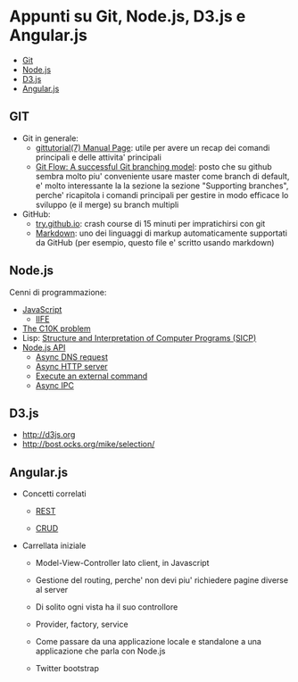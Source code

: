 Appunti su Git, Node.js, D3.js e Angular.js
===========================================

- [Git](#git)
- [Node.js](#nodejs)
- [D3.js](#d3js)
- [Angular.js](#angularjs)

## GIT
- Git in generale:
  - [gittutorial(7) Manual Page](https://www.kernel.org/pub/software/scm/git/docs/gittutorial.html): utile per
    avere un recap dei comandi principali e delle attivita' principali
  - [Git Flow: A successful Git branching model](http://nvie.com/posts/a-successful-git-branching-model/): posto
    che su github sembra molto piu' conveniente usare master come branch di default, e' molto interessante la
    la sezione la sezione "Supporting branches", perche' ricapitola i comandi principali per gestire in modo
    efficace lo sviluppo (e il merge) su branch multipli
- GitHub:
  - [try.github.io](http://try.github.io): crash course di 15 minuti per
    impratichirsi con git
  - [Markdown](http://en.wikipedia.org/wiki/Markdown): uno dei linguaggi di
    markup automaticamente supportati da GitHub (per esempio, questo file
    e' scritto usando markdown)

## Node.js
Cenni di programmazione:
 - [JavaScript](http://en.wikipedia.org/wiki/JavaScript)
   - [IIFE](http://en.wikipedia.org/wiki/Immediately-invoked_function_expression)
 - [The C10K problem](http://en.wikipedia.org/wiki/C10k_problem)
 - Lisp: [Structure and Interpretation of Computer Programs (SICP)](http://mitpress.mit.edu/books/structure-and-interpretation-computer-programs)
 - [Node.js API](http://nodejs.org/api/)
   - [Async DNS request](https://github.com/alferx/gitnod3/blob/master/nodejs/dns.js)
   - [Async HTTP server](https://github.com/alferx/gitnod3/blob/master/nodejs/http.js)
   - [Execute an external command](https://github.com/alferx/gitnod3/blob/master/nodejs/execute.js)
   - [Async IPC](https://github.com/alferx/gitnod3/blob/master/nodejs/parent.js)


## D3.js
- http://d3js.org
- http://bost.ocks.org/mike/selection/

## Angular.js

- Concetti correlati

  - [REST](http://en.wikipedia.org/wiki/Representational_state_transfer)

  - [CRUD](http://en.wikipedia.org/wiki/Create,_read,_update_and_delete)

- Carrellata iniziale

  - Model-View-Controller lato client, in Javascript

  - Gestione del routing, perche' non devi piu' richiedere
    pagine diverse al server

  - Di solito ogni vista ha il suo controllore

  - Provider, factory, service

  - Come passare da una applicazione locale e standalone a una
    applicazione che parla con Node.js

  - Twitter bootstrap



